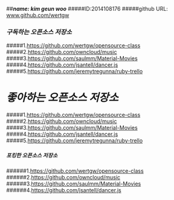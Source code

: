 ##**_name: kim geun woo_**
#####ID:2014108176
#####github URL: www.github.com/wertgw

### _구독하는 오픈소스 저장소_

#####1.https://github.com/wertgw/opensource-class
#####2.https://github.com/owncloud/music
#####3.https://github.com/saulmm/Material-Movies
#####4.https://github.com/jsantell/dancer.js
#####5.https://github.com/jeremytregunna/ruby-trello

# _좋아하는 오픈소스 저장소_

#####1.https://github.com/wertgw/opensource-class
#####2.https://github.com/owncloud/music
#####3.https://github.com/saulmm/Material-Movies
#####4.https://github.com/jsantell/dancer.js
#####5.https://github.com/jeremytregunna/ruby-trello

##### _포킹한 오픈소스 저장소_

######1.https://github.com/wertgw/opensource-class
######2.https://github.com/owncloud/music
######3.https://github.com/saulmm/Material-Movies
######4.https://github.com/jsantell/dancer.js

